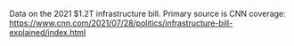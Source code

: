 Data on the 2021 $1.2T infrastructure bill.  Primary source is CNN coverage:
https://www.cnn.com/2021/07/28/politics/infrastructure-bill-explained/index.html
